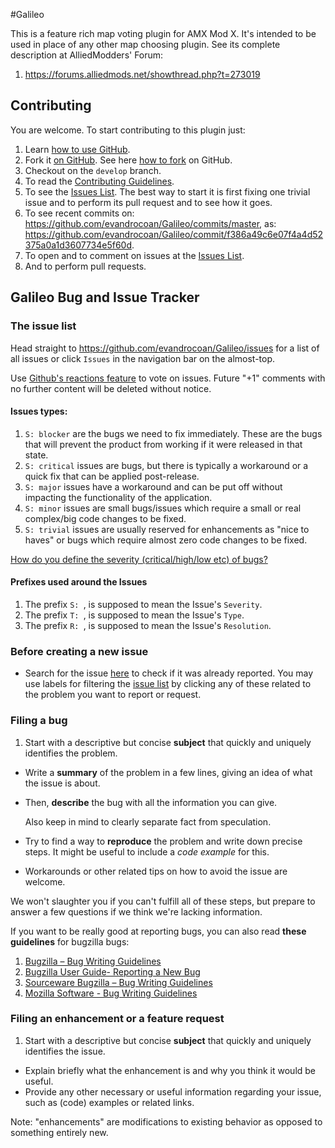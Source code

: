 #Galileo

This is a feature rich map voting plugin for AMX Mod X. It's intended to be used in place of
any other map choosing plugin. See its complete description at AlliedModders' Forum: 

1. https://forums.alliedmods.net/showthread.php?t=273019




## Contributing

You are welcome. To start contributing to this plugin just:

1. Learn [how to use GitHub](https://forums.alliedmods.net/showthread.php?p=2349342#post2349342).
1. Fork it [on GitHub](https://github.com/evandrocoan/Galileo). See here [how to fork](https://guides.github.com/activities/forking/) on GitHub.
1. Checkout on the `develop` branch.
1. To read the [Contributing Guidelines](https://github.com/evandrocoan/Galileo/blob/master/.github/CONTRIBUTING.md).
1. To see the [Issues List](https://github.com/evandrocoan/Galileo/issues). The best way to start it is first fixing one trivial issue and to perform its pull request and to see how it goes.
1. To see recent commits on: https://github.com/evandrocoan/Galileo/commits/master, as: https://github.com/evandrocoan/Galileo/commit/f386a49c6e07f4a4d52375a0a1d3607734e5f60d.
1. To open and to comment on issues at the [Issues List](https://github.com/addonszz/Galileo/issues).
1. And to perform pull requests.




## Galileo Bug and Issue Tracker

### The issue list

Head straight to https://github.com/evandrocoan/Galileo/issues for a list of all issues or click
`Issues` in the navigation bar on the almost-top.

Use [Github's reactions feature](https://github.com/blog/2119-add-reactions-to-pull-requests-issues-and-comments)
to vote on issues. Future "+1" comments with no further content will be deleted without notice.


#### Issues types:

1. `S: blocker` are the bugs we need to fix immediately. These are the bugs that will prevent the
product from working if it were released in that state.
1. `S: critical` issues are bugs, but there is typically a workaround or a quick fix that can be
applied post-release.
1. `S: major` issues have a workaround and can be put off without impacting the functionality of
the application.
1. `S: minor` issues are small bugs/issues which require a small or real complex/big code changes to be
fixed.
1. `S: trivial` issues are usually reserved for enhancements as "nice to haves" or bugs which
require almost zero code changes to be fixed.

[How do you define the severity (critical/high/low etc) of bugs?](http://stackoverflow.com/questions/2469178/how-do-you-define-the-severity-critical-high-low-etc-of-bugs)


#### Prefixes used around the Issues

1. The prefix `S: `, is supposed to mean the Issue's `Severity`. 
1. The prefix `T: `, is supposed to mean the Issue's `Type`. 
1. The prefix `R: `, is supposed to mean the Issue's `Resolution`. 




### Before creating a new issue

* Search for the issue [here](https://github.com/evandrocoan/Galileo/search?q=&type=Issues) to 
check if it was already reported. You may use labels for filtering the
[issue list](https://github.com/evandrocoan/Galileo/issues) by clicking any of these related
to the problem you want to report or request.




### Filing a bug

1.  Start with a descriptive but concise **subject** that quickly and uniquely identifies the problem.
*   Write a **summary** of the problem in a few lines, giving an idea of what the issue is about.
*   Then, **describe** the bug with all the information you can give.

    Also keep in mind to clearly separate fact from speculation.
*   Try to find a way to **reproduce** the problem and write down precise steps. It might be useful to include a *code example* for this.
*   Workarounds or other related tips on how to avoid the issue are welcome.

We won't slaughter you if you can't fulfill all of these steps, but prepare to answer a few questions if we think we're lacking information.

If you want to be really good at reporting bugs, you can also read **these guidelines** for bugzilla bugs:

1. [Bugzilla – Bug Writing Guidelines](https://landfill.bugzilla.org/bugzilla-5.0-branch/page.cgi?id=bug-writing.html)
1. [Bugzilla User Guide- Reporting a New Bug](http://bugzilla.readthedocs.io/en/latest/using/filing.html)
1. [Sourceware Bugzilla – Bug Writing Guidelines](https://sourceware.org/bugzilla/page.cgi?id=bug-writing.html)
1. [Mozilla Software - Bug Writing Guidelines](https://developer.mozilla.org/en-US/docs/Mozilla/QA/Bug_writing_guidelines)




### Filing an enhancement or a feature request

1.  Start with a descriptive but concise **subject** that quickly and uniquely identifies the issue.
*   Explain briefly what the enhancement is and why you think it would be useful.
*   Provide any other necessary or useful information regarding your issue, such as (code) examples or related links.

Note: "enhancements" are modifications to existing behavior as opposed to something entirely new.




